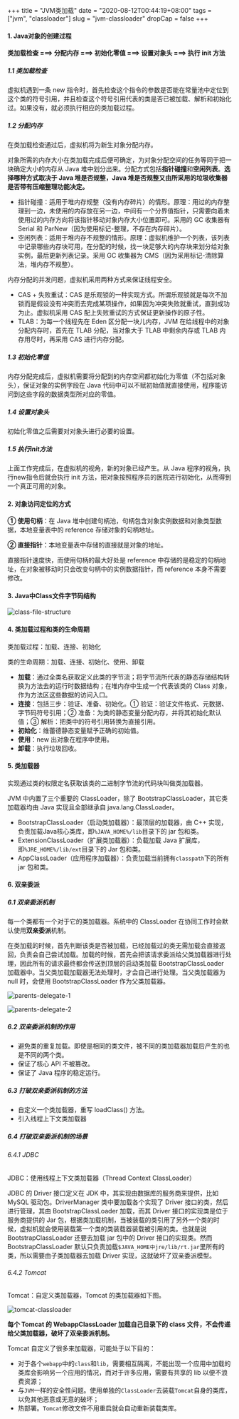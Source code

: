 +++
title = "JVM类加载"
date = "2020-08-12T00:44:19+08:00"
tags = ["jvm", "classloader"]
slug = "jvm-classloader"
dropCap = false
+++

#### 1. Java对象的创建过程

**类加载检查 ===> 分配内存  ===> 初始化零值 ===> 设置对象头 ===> 执行 init 方法**

##### 1.1 类加载检查

虚拟机遇到一条 new 指令时，首先检查这个指令的参数是否能在常量池中定位到这个类的符号引用，并且检查这个符号引用代表的类是否已被加载、解析和初始化过。如果没有，就必须执行相应的类加载过程。

##### 1.2 分配内存

在类加载检查通过后，虚拟机将为新生对象分配内存。

对象所需的内存大小在类加载完成后便可确定，为对象分配空间的任务等同于把一块确定大小的内存从 Java 堆中划分出来。分配方式包括**指针碰撞**和**空闲列表**。**选择哪种方式取决于 Java 堆是否规整，Java 堆是否规整又由所采用的垃圾收集器是否带有压缩整理功能决定。**

- 指针碰撞：适用于堆内存规整（没有内存碎片）的情形。原理：用过的内存整理到一边，未使用的内存放在另一边，中间有一个分界值指针，只需要向着未使用过的内存方向将该指针移动对象内存大小位置即可。采用的 GC 收集器有 Serial 和 ParNew（因为使用标记-整理，不存在内存碎片）。
- 空闲列表：适用于堆内存不规整的情形。原理：虚拟机维护一个列表，该列表中记录哪些内存块可用，在分配的时候，找一块足够大的内存块来划分给对象实例，最后更新列表记录。采用 GC 收集器为 CMS（因为采用标记-清除算法，堆内存不规整）。

内存分配的并发问题，虚拟机采用两种方式来保证线程安全。

- CAS + 失败重试：CAS 是乐观锁的一种实现方式。所谓乐观锁就是每次不加锁而是假设没有冲突而去完成某项操作，如果因为冲突失败就重试，直到成功为止。虚拟机采用 CAS 配上失败重试的方式保证更新操作的原子性。
- TLAB：为每一个线程先在 Eden 区分配一块儿内存，JVM 在给线程中的对象分配内存时，首先在 TLAB 分配，当对象大于 TLAB 中剩余内存或 TLAB 内存用尽时，再采用 CAS 进行内存分配。

##### 1.3 初始化零值

内存分配完成后，虚拟机需要将分配到的内存空间都初始化为零值（不包括对象头），保证对象的实例字段在 Java 代码中可以不赋初始值就直接使用，程序能访问到这些字段的数据类型所对应的零值。

##### 1.4 设置对象头

初始化零值之后需要对对象头进行必要的设置。

##### 1.5 执行init方法

上面工作完成后，在虚拟机的视角，新的对象已经产生。从 Java 程序的视角，执行new指令后就会执行 init 方法，把对象按照程序员的医院进行初始化，从而得到一个真正可用的对象。

#### 2. 对象访问定位的方式

**① 使用句柄**：在 Java 堆中创建句柄池，句柄包含对象实例数据和对象类型数据，本地变量表中的 reference 存储对象的句柄地址。

**② 直接指针**：本地变量表中存储的直接就是对象的地址。

直接指针速度快，而使用句柄的最大好处是 reference 中存储的是稳定的句柄地址，在对象被移动时只会改变句柄中的实例数据指针，而 reference 本身不需要修改。

#### 3. Java中Class文件字节码结构

![class-file-structure](/images/jvm-classloader/class-file-structure.png)

#### 4. 类加载过程和类的生命周期

类加载过程：加载、连接、初始化

类的生命周期：加载、连接、初始化、使用、卸载

- **加载**：通过全类名获取定义此类的字节流；将字节流所代表的静态存储结构转换为方法去的运行时数据结构；在堆内存中生成一个代表该类的 Class 对象，作为方法区这些数据的访问入口。
- **连接**：包括三步：验证、准备、初始化。① 验证：验证文件格式、元数据、字节码符号引用；② 准备：为类的静态变量分配内存，并将其初始化默认值；③ 解析：把类中的符号引用转换为直接引用。
- **初始化**：维蕾德静态变量赋予正确的初始值。
- **使用**：new 出对象在程序中使用。
- **卸载**：执行垃圾回收。

#### 5. 类加载器

实现通过类的权限定名获取该类的二进制字节流的代码块叫做类加载器。

JVM 中内置了三个重要的 ClassLoader，除了 BootstrapClassLoader，其它类加载器均由 Java 实现且全部继承自 java.lang.ClassLoader。

- BootstrapClassLoader（启动类加载器）：最顶层的加载器，由 C++ 实现，负责加载Java核心类库，即`%JAVA_HOME%/lib`目录下的 jar 包和类。
- ExtensionClassLoader（扩展类加载器）：负载加载 Java 扩展库，即`%JRE_HOME%/lib/ext`目录下的 Jar 包和类。
- AppClassLoader（应用程序加载器）：负责加载当前拥有`classpath`下的所有 jar 包和类。

#### 6. 双亲委派

##### 6.1 双亲委派机制

每一个类都有一个对于它的类加载器。系统中的 ClassLoader 在协同工作时会默认使用**双亲委派**机制。

在类加载的时候，首先判断该类是否被加载，已经加载过的类无需加载会直接返回，负责会自己尝试加载。加载的时候，首先会把该请求委派给父类加载器进行处理，因此所有的请求最终都会传送到顶层的启动类加载 BootstrapClassLoader 加载器中。当父类加载加载器无法处理时，才会自己进行处理。当父类加载器为 null 时，会使用 BootstrapClassLoader 作为父类加载器。

![parents-delegate-1](/images/jvm-classloader/parents-delegate-1.png)

![parents-delegate-2](/images/jvm-classloader/parents-delegate-2.png)

##### 6.2 双亲委派机制的作用

- 避免类的重复加载。即使是相同的类文件，被不同的类加载器加载后产生的也是不同的两个类。
- 保证了核心 API 不被篡改。
- 保证了 Java 程序的稳定运行。

##### 6.3 打破双亲委派机制的方法

- 自定义一个类加载器，重写 loadClass() 方法。
- 引入线程上下文类加载器

##### 6.4 打破双亲委派机制的场景

###### 6.4.1 JDBC

JDBC：使用线程上下文类加载器（Thread Context ClassLoader）

JDBC 的 Driver 接口定义在 JDK 中，其实现由数据库的服务商来提供，比如 MySQL 驱动包。DriverManager 类中要加载各个实现了 Driver 接口的类，然后进行管理，其由 BootstrapClassLoader 加载，而其 Driver 接口的实现类是位于服务商提供的 Jar 包，根据类加载机制，当被装载的类引用了另外一个类的时候，虚拟机就会使用装载第一个类的类装载器装载被引用的类。也就是说 BootstrapClassLoader 还要去加载 jar 包中的 Driver 接口的实现类。然而 BootstrapClassLoader 默认只负责加载`$JAVA_HOME中jre/lib/rt.jar`里所有的类，所以需要由子类加载器去加载 Driver 实现，这就破坏了双亲委派模型。

###### 6.4.2 Tomcat

Tomcat：自定义类加载器，Tomcat 的类加载器如下图。

![tomcat-classloader](/images/jvm-classloader/tomcat-classloader.png)

**每个 Tomcat 的 WebappClassLoader 加载自己目录下的 class 文件，不会传递给父类加载器，破坏了双亲委派机制。**

Tomcat 自定义了很多来加载器，可能处于以下目的：

- 对于各个`webapp`中的`class`和`lib`，需要相互隔离，不能出现一个应用中加载的类库会影响另一个应用的情况，而对于许多应用，需要有共享的 lib 以便不浪费资源；
- 与`JVM`一样的安全性问题。使用单独的`ClassLoader`去装载`Tomcat`自身的类库，以免其他恶意或无意的破坏；
- 热部署。`Tomcat`修改文件不用重启就会自动重新装载类库。

